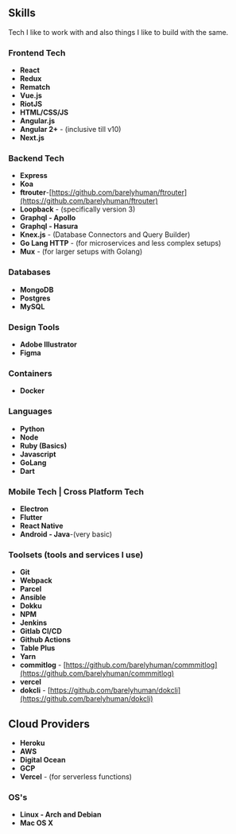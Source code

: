## Skills

Tech I like to work with and also things I like to build with the same.

### Frontend Tech

- **React**
- **Redux**
- **Rematch**
- **Vue.js**
- **RiotJS**
- **HTML/CSS/JS**
- **Angular.js**
- **Angular 2+** - (inclusive till v10)
- **Next.js**

### Backend Tech

- **Express**
- **Koa**
- **ftrouter**-[https://github.com/barelyhuman/ftrouter](https://github.com/barelyhuman/ftrouter)
- **Loopback** - (specifically version 3)
- **Graphql - Apollo**
- **Graphql - Hasura**
- **Knex.js** - (Database Connectors and Query Builder)
- **Go Lang HTTP** - (for microservices and less complex setups)
- **Mux** - (for larger setups with Golang)

### Databases

- **MongoDB**
- **Postgres**
- **MySQL**

### Design Tools

- **Adobe Illustrator**
- **Figma**

### Containers

- **Docker**

### Languages

- **Python**
- **Node**
- **Ruby (Basics)**
- **Javascript**
- **GoLang**
- **Dart**

### Mobile Tech | Cross Platform Tech

- **Electron**
- **Flutter**
- **React Native**
- **Android - Java**-(very basic)

### Toolsets (tools and services I use)

- **Git**
- **Webpack**
- **Parcel**
- **Ansible**
- **Dokku**
- **NPM**
- **Jenkins**
- **Gitlab CI/CD**
- **Github Actions**
- **Table Plus**
- **Yarn**
- **commitlog** - [https://github.com/barelyhuman/commmitlog](https://github.com/barelyhuman/commmitlog)
- **vercel**
- **dokcli** - [https://github.com/barelyhuman/dokcli](https://github.com/barelyhuman/dokcli)

## Cloud Providers

- **Heroku**
- **AWS**
- **Digital Ocean**
- **GCP**
- **Vercel** - (for serverless functions)

### OS's

- **Linux - Arch and Debian**
- **Mac OS X**
